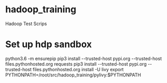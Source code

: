 # hadoop_training
Hadoop Test Scrips

# Set up hdp sandbox
python3.6 -m ensurepip
pip3 install --trusted-host pypi.org --trusted-host files.pythonhosted.org requests
pip3 install --trusted-host pypi.org --trusted-host files.pythonhosted.org install -U livy
export PYTHONPATH=/root/src/hadoop_training/pylivy:$PYTHONPATH
